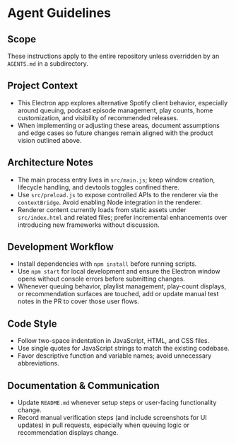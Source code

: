 # Agent Guidelines

## Scope
These instructions apply to the entire repository unless overridden by an `AGENTS.md` in a subdirectory.

## Project Context
- This Electron app explores alternative Spotify client behavior, especially around queuing, podcast episode management, play counts, home customization, and visibility of recommended releases.
- When implementing or adjusting these areas, document assumptions and edge cases so future changes remain aligned with the product vision outlined above.

## Architecture Notes
- The main process entry lives in `src/main.js`; keep window creation, lifecycle handling, and devtools toggles confined there.
- Use `src/preload.js` to expose controlled APIs to the renderer via the `contextBridge`. Avoid enabling Node integration in the renderer.
- Renderer content currently loads from static assets under `src/index.html` and related files; prefer incremental enhancements over introducing new frameworks without discussion.

## Development Workflow
- Install dependencies with `npm install` before running scripts.
- Use `npm start` for local development and ensure the Electron window opens without console errors before submitting changes.
- Whenever queuing behavior, playlist management, play-count displays, or recommendation surfaces are touched, add or update manual test notes in the PR to cover those user flows.

## Code Style
- Follow two-space indentation in JavaScript, HTML, and CSS files.
- Use single quotes for JavaScript strings to match the existing codebase.
- Favor descriptive function and variable names; avoid unnecessary abbreviations.

## Documentation & Communication
- Update `README.md` whenever setup steps or user-facing functionality change.
- Record manual verification steps (and include screenshots for UI updates) in pull requests, especially when queuing logic or recommendation displays change.
